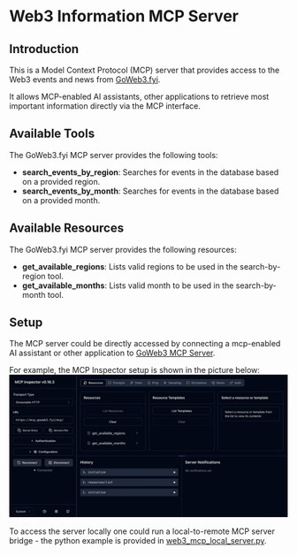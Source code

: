 # Web3 Information MCP Server

## Introduction

This is a Model Context Protocol (MCP) server that provides access to the Web3 events and news from [GoWeb3.fyi](https://goweb3.fyi).

It allows MCP-enabled AI assistants, other applications to retrieve most important information directly via the MCP interface.

## Available Tools
The GoWeb3.fyi MCP server provides the following tools:
-  **search_events_by_region**: Searches for events in the database based on a provided region.
- **search_events_by_month**: Searches for events in the database based on a provided month.

## Available Resources
The GoWeb3.fyi MCP server provides the following resources:
- **get_available_regions**: Lists valid regions to be used in the search-by-region tool.
- **get_available_months**: Lists valid month to be used in the search-by-month tool.

## Setup

The MCP server could be directly accessed by connecting a mcp-enabled AI assistant or other application to [GoWeb3 MCP Server](https://mcp.goweb3.fyi/mcp). 

For example, the MCP Inspector setup is shown in the picture below:
![MCP Inspector Setup](images/MCP_Inspector.jpg)

To access the server locally one could run a local-to-remote MCP server bridge - the python example is provided in [web3_mcp_local_server.py](web3_mcp_local_server.py).
